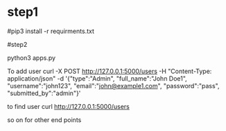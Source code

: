 # step1
#pip3 install -r requirments.txt

#step2

python3 apps.py

To add user
curl -X POST http://127.0.0.1:5000/users -H "Content-Type: application/json" -d '{"type":"Admin", "full_name":"John Doe1", "username":"john123", "email":"john@example1.com", "password":"pass", "submitted_by":"admin"}'

to find user
curl http://127.0.0.1:5000/users

so on for other end points


